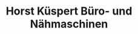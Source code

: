---
title: "Horst Küspert Büro- und Nähmaschinen"
url: /arzberg/horst-kuespert-buero-und-naehmaschinen/
shop: Nähzubehör
---